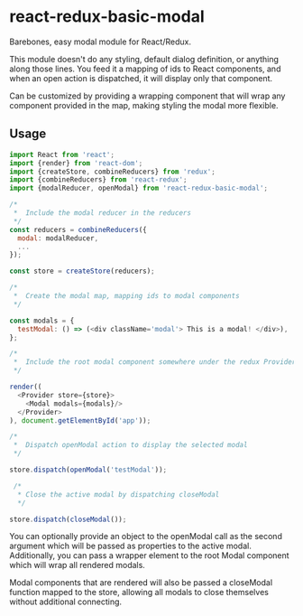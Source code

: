 # react-redux-basic-modal

Barebones, easy modal module for React/Redux.

This module doesn't do any styling, default dialog definition, or anything along those lines.
You feed it a mapping of ids to React components, and when an open action is dispatched, it will display only that component.

Can be customized by providing a wrapping component that will wrap any component provided in the map, making styling the modal more flexible.

## Usage

```js
import React from 'react';
import {render} from 'react-dom';
import {createStore, combineReducers} from 'redux';
import {combineReducers} from 'react-redux';
import {modalReducer, openModal} from 'react-redux-basic-modal';

/*
 *  Include the modal reducer in the reducers
 */
const reducers = combineReducers({
  modal: modalReducer,
  ...
});

const store = createStore(reducers);

/*
 *  Create the modal map, mapping ids to modal components
 */

const modals = {
  testModal: () => (<div className='modal'> This is a modal! </div>),
};

/*
 *  Include the root modal component somewhere under the redux Provider
 */

render((
  <Provider store={store}>
    <Modal modals={modals}/>
  </Provider>
), document.getElementById('app'));

/*
 *  Dispatch openModal action to display the selected modal
 */

store.dispatch(openModal('testModal'));

 /*
  * Close the active modal by dispatching closeModal
  */

store.dispatch(closeModal());
```

You can optionally provide an object to the openModal call as the second argument
which will be passed as properties to the active modal. Additionally, you can pass
a wrapper element to the root Modal component which will wrap all rendered modals.

Modal components that are rendered will also be passed a closeModal function mapped
to the store, allowing all modals to close themselves without additional connecting.
